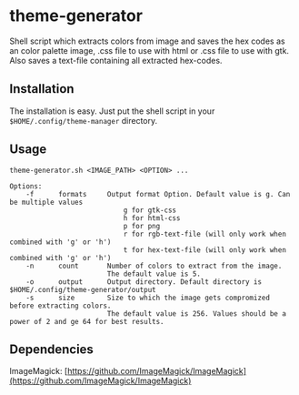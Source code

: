 # theme-generator
Shell script which extracts colors from image and saves the hex codes as an color palette image, .css file to use with html or .css file to use with gtk. Also saves a text-file containing all extracted hex-codes.

## Installation
The installation is easy. Just put the shell script in your ```$HOME/.config/theme-manager``` directory.

## Usage
    theme-generator.sh <IMAGE_PATH> <OPTION> ...
 
    Options:
        -f      formats     Output format Option. Default value is g. Can be multiple values  
                                g for gtk-css  
                                h for html-css  
                                p for png  
                                r for rgb-text-file (will only work when combined with 'g' or 'h')
                                t for hex-text-file (will only work when combined with 'g' or 'h')
        -n      count       Number of colors to extract from the image.  
                            The default value is 5.  
        -o      output      Output directory. Default directory is $HOME/.config/theme-generator/output  
        -s      size        Size to which the image gets compromized before extracting colors.  
                            The default value is 256. Values should be a power of 2 and ge 64 for best results.  

## Dependencies
ImageMagick: [https://github.com/ImageMagick/ImageMagick](https://github.com/ImageMagick/ImageMagick)